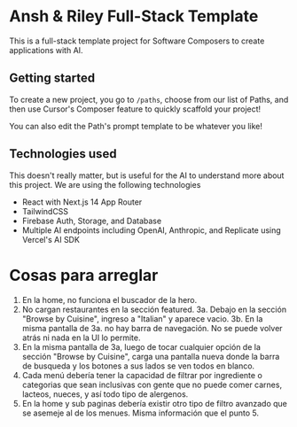 # Ansh & Riley Full-Stack Template

This is a full-stack template project for Software Composers to create  applications with AI.

## Getting started
To create a new project, you go to `/paths`, choose from our list of Paths, and then use Cursor's Composer feature to quickly scaffold your project!

You can also edit the Path's prompt template to be whatever you like!

## Technologies used
This doesn't really matter, but is useful for the AI to understand more about this project. We are using the following technologies
- React with Next.js 14 App Router
- TailwindCSS
- Firebase Auth, Storage, and Database
- Multiple AI endpoints including OpenAI, Anthropic, and Replicate using Vercel's AI SDK


# Cosas para arreglar

1. En la home, no funciona el buscador de la hero.
2. No cargan restaurantes en la sección featured.
3a. Debajo en la sección "Browse by Cuisine", ingreso a "Italian" y aparece vacio.
3b. En la misma pantalla de 3a. no hay barra de navegación. No se puede volver atrás ni nada en la UI lo permite.
4. En la misma pantalla de 3a, luego de tocar cualquier opción de la sección "Browse by Cuisine", carga una pantalla nueva donde la barra de busqueda y los botones a sus lados se ven todos en blanco.
5. Cada menú debería tener la capacidad de filtrar por ingrediente o categorias que sean inclusivas con gente que no puede comer carnes, lacteos, nueces, y así todo tipo de alergenos.
6. En la home y sub paginas debería existir otro tipo de filtro avanzado que se asemeje al de los menues. Misma información que el punto 5.
